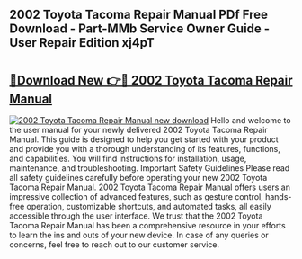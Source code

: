 ## 2002 Toyota Tacoma Repair Manual PDf Free Download - Part-MMb Service Owner Guide - User Repair Edition xj4pT

# <h2><a href="http://bc25355.oget.top/?id=2002+Toyota+Tacoma+Repair+Manual">🔗Download New 👉🔴 2002 Toyota Tacoma Repair Manual</a></h2>

[![2002 Toyota Tacoma Repair Manual new download](https://i.imgur.com/5g1atiW.png)](http://bc25355.oget.top/?id=2002+Toyota+Tacoma+Repair+Manual)
Hello and welcome to the user manual for your newly delivered 2002 Toyota Tacoma Repair Manual. This guide is designed to help you get started with your product and provide you with a thorough understanding of its features, functions, and capabilities. You will find instructions for installation, usage, maintenance, and troubleshooting. Important Safety Guidelines Please read all safety guidelines carefully before operating your new 2002 Toyota Tacoma Repair Manual. 2002 Toyota Tacoma Repair Manual offers users an impressive collection of advanced features, such as gesture control, hands-free operation, customizable shortcuts, and automated tasks, all easily accessible through the user interface. We trust that the 2002 Toyota Tacoma Repair Manual has been a comprehensive resource in your efforts to learn the ins and outs of your new device. In case of any queries or concerns, feel free to reach out to our customer service.
